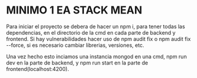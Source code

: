 # MINIMO 1 EA STACK MEAN

Para iniciar el proyecto se debera de hacer un npm i, para tener todas las dependencias, en el directorio de la cmd en cada parte de backend y frontend. Si hay vulnerabilidades hacer uso de npm audit fix o npm audit fix --force, si es necesario cambiar librerias, versiones, etc.

Una vez hecho esto inciamos una instancia mongod en una cmd, npm run dev en la parte de backend, y npm run start en la parte de frontend(localhost:4200).